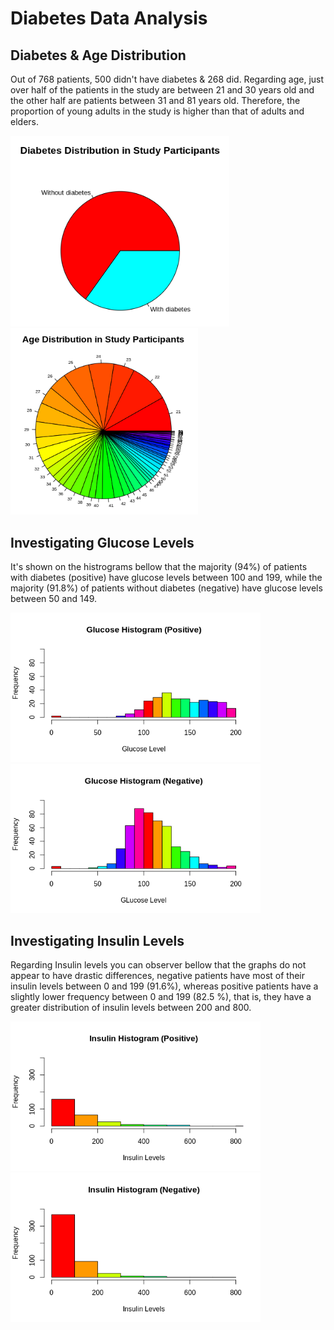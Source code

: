 # Diabetes Data Analysis

##  Diabetes & Age Distribution 
Out of 768 patients, 500 didn't have diabetes & 268 did. Regarding age, just over half of the patients in the study are between 21 and 30 years old and the other half are patients between 31 and 81 years old. Therefore, the proportion of young adults in the study is higher than that of adults and elders.

<img src="https://github.com/luamz/diabetes-data-analysis/blob/master/imgs/diabetes_distribution.png?raw=true" width="350"> <img src="https://github.com/luamz/diabetes-data-analysis/blob/master/imgs/age_distribution.png?raw=true" width="300">

## Investigating Glucose Levels 
It's shown on the histrograms bellow that the majority (94%) of patients with diabetes (positive) have glucose levels between 100 and 199, while the majority (91.8%) of patients without diabetes (negative) have glucose levels between 50 and 149.

<img src="https://github.com/luamz/diabetes-data-analysis/blob/master/imgs/glucose_hist_positve.png?raw=true" width="400"> <img src="https://github.com/luamz/diabetes-data-analysis/blob/master/imgs/glucose_hist_negative.png?raw=true" width="400">

## Investigating Insulin Levels
Regarding Insulin levels you can observer bellow that the graphs do not appear to have drastic differences, negative patients have most of their insulin levels between 0 and 199 (91.6%), whereas positive patients have a slightly lower frequency between 0 and 199 (82.5 %), that is, they have a greater distribution of insulin levels between 200 and 800.

<img src="https://github.com/luamz/diabetes-data-analysis/blob/master/imgs/insulin_hist_positive.png?raw=true" width="400"> <img src="https://github.com/luamz/diabetes-data-analysis/blob/master/imgs/insulin_hist_negative.png?raw=true" width="400">
